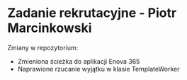Zadanie rekrutacyjne - Piotr Marcinkowski
===
Zmiany w repozytorium:
- Zmieniona ścieżka do aplikacji Enova 365
- Naprawione rzucanie wyjątku w klasie TemplateWorker
